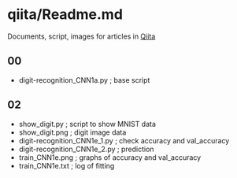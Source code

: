 # qiita/Readme.md
Documents, script, images for articles in [Qiita](https://qiita.com/)

## 00
- digit-recognition_CNN1a.py ; base script

## 02
- show_digit.py ; script to show MNIST data
- show_digit.png ; digit image data
- digit-recognition_CNN1e_1.py ; check accuracy and val_accuracy
- digit-recognition_CNN1e_2.py ; prediction
- train_CNN1e.png ; graphs of accuracy and val_accuracy
- train_CNN1e.txt ; log of fitting
